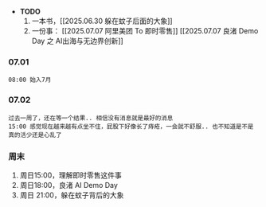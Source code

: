 
-  **TODO**
	1. 一本书，[[2025.06.30 躲在蚊子后面的大象]]
	2. 一份事：
		[[2025.07.07 阿里美团 To 即时零售]] 
	    [[2025.07.07 良渚 Demo Day 之 AI出海与无边界创新]]

### 07.01

	08:00 始入7月

### 07.02

	过去一周了，还在等一个结果.. 相信没有消息就是最好的消息
	15:00 感觉现在越来越有点坐不住，屁股下好像长了痔疮，一会就不舒服.. 也不知道是不是真的活少还是心乱了


### 周末

1.  周日15:00，理解即时零售这件事
2.  周日18:00，良渚 AI Demo Day
3.  周日 21:00，躲在蚊子背后的大象
